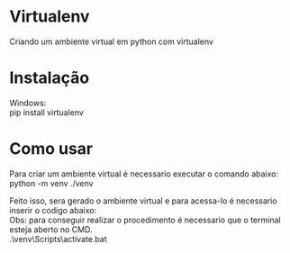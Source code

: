 # Virtualenv
Criando  um ambiente virtual em python com virtualenv

# Instalação
Windows:<br>
pip install virtualenv

# Como usar
Para criar um ambiente virtual é necessario executar o comando abaixo:<br>
python -m venv ./venv

Feito isso, sera gerado o ambiente virtual e para acessa-lo é necessario inserir o codigo abaixo: <br>
Obs: para conseguir realizar o procedimento é necessario que o terminal esteja aberto no CMD. <br>
.\venv\Scripts\activate.bat
